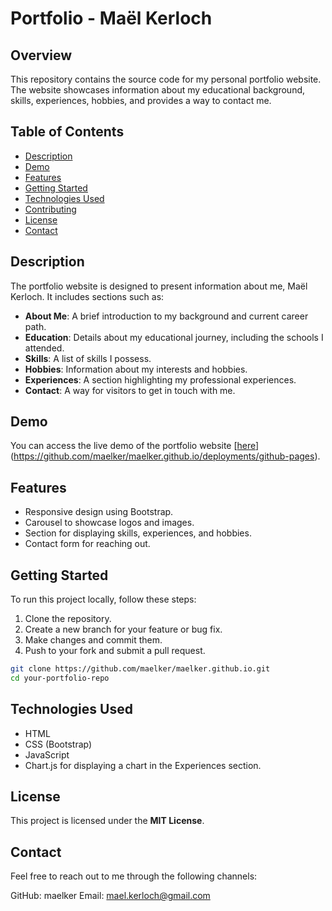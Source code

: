 # Portfolio - Maël Kerloch

## Overview

This repository contains the source code for my personal portfolio website. The website showcases information about my educational background, skills, experiences, hobbies, and provides a way to contact me.

## Table of Contents

- [Description](#description)
- [Demo](#demo)
- [Features](#features)
- [Getting Started](#getting-started)
- [Technologies Used](#technologies-used)
- [Contributing](#contributing)
- [License](#license)
- [Contact](#contact)

## Description

The portfolio website is designed to present information about me, Maël Kerloch. It includes sections such as:

- **About Me**: A brief introduction to my background and current career path.
- **Education**: Details about my educational journey, including the schools I attended.
- **Skills**: A list of skills I possess.
- **Hobbies**: Information about my interests and hobbies.
- **Experiences**: A section highlighting my professional experiences.
- **Contact**: A way for visitors to get in touch with me.

## Demo

You can access the live demo of the portfolio website [[here](#insert-live-demo-link)](https://github.com/maelker/maelker.github.io/deployments/github-pages).

## Features

- Responsive design using Bootstrap.
- Carousel to showcase logos and images.
- Section for displaying skills, experiences, and hobbies.
- Contact form for reaching out.

## Getting Started

To run this project locally, follow these steps:

1. Clone the repository.
2. Create a new branch for your feature or bug fix.
3. Make changes and commit them.
4. Push to your fork and submit a pull request.

```bash
git clone https://github.com/maelker/maelker.github.io.git
cd your-portfolio-repo
```

## Technologies Used

- HTML
- CSS (Bootstrap)
- JavaScript
- Chart.js for displaying a chart in the Experiences section.

## License

This project is licensed under the **MIT License**.

## Contact

Feel free to reach out to me through the following channels:

GitHub: maelker
Email: mael.kerloch@gmail.com
